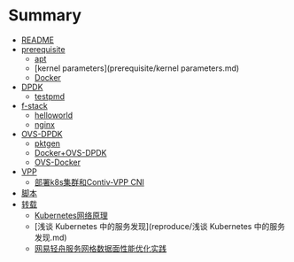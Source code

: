 # Summary

* [README](README.md)
* [prerequisite]()
    * [apt](prerequisite/apt.md)
    * [kernel parameters](prerequisite/kernel parameters.md)
    * [Docker](prerequisite/Docker.md)
* [DPDK](DPDK/DPDK.md)
    * [testpmd](DPDK/testpmd.md)
* [f-stack](f-stack/f-stack.md)
    * [helloworld](f-stack/helloworld.md)
    * [nginx](f-stack/nginx.md)
* [OVS-DPDK](OVS-DPDK/OVS-DPDK.md)
    * [pktgen](OVS-DPDK/pktgen.md)
    * [Docker+OVS-DPDK](OVS-DPDK/Docker+OVS-DPDK.md)
    * [OVS-Docker](OVS-DPDK/Docker+ovs.md)
* [VPP]()
    * [部署k8s集群和Contiv-VPP CNI](VPP/Contiv-VPP.md)
* [脚本](scripts/README.md)
* [转载]()
    * [Kubernetes网络原理](reproduce/Kubernetes网络原理.md)
    * [浅谈 Kubernetes 中的服务发现](reproduce/浅谈 Kubernetes 中的服务发现.md)
    * [网易轻舟服务网格数据面性能优化实践](reproduce/网易轻舟服务网格数据面性能优化实践.md)
